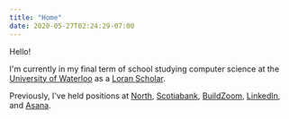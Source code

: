 ```yaml
---
title: "Home"
date: 2020-05-27T02:24:29-07:00
---
```


Hello!

I'm currently in my final term of school studying computer science at the [University of Waterloo](https://uwaterloo.ca/) as a [Loran Scholar](https://loranscholar.ca/).

Previously, I've held positions at [North](http://bynorth.com/), [Scotiabank](https://digitalfactory.scotiabank.com/), [BuildZoom](buildzoom.com/), [LinkedIn](linkedin.com/), and [Asana](asana.com/).

